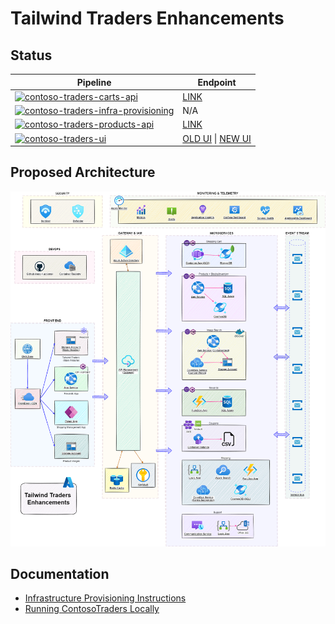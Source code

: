 # Tailwind Traders Enhancements

## Status

| Pipeline                                                                                                                                                                                                                                                              | Endpoint                                                                                                                |
| --------------------------------------------------------------------------------------------------------------------------------------------------------------------------------------------------------------------------------------------------------------------- | ----------------------------------------------------------------------------------------------------------------------- |
| [![contoso-traders-carts-api](https://github.com/CloudLabs-AI/TailwindTraders/actions/workflows/contoso-traders-carts-api.yml/badge.svg)](https://github.com/CloudLabs-AI/TailwindTraders/actions/workflows/contoso-traders-carts-api.yml)                            | [LINK](https://tailwind-traders-carts111222.azurewebsites.net/swagger/)                                                 |
| [![contoso-traders-infra-provisioning](https://github.com/CloudLabs-AI/TailwindTraders/actions/workflows/contoso-traders-infra-provisioning.yml/badge.svg)](https://github.com/CloudLabs-AI/TailwindTraders/actions/workflows/contoso-traders-infra-provisioning.yml) | N/A                                                                                                                     |
| [![contoso-traders-products-api](https://github.com/CloudLabs-AI/TailwindTraders/actions/workflows/contoso-traders-products-api.yml/badge.svg)](https://github.com/CloudLabs-AI/TailwindTraders/actions/workflows/contoso-traders-products-api.yml)                   | [LINK](https://tailwind-traders-products111222.azurewebsites.net/swagger/)                                              |
| [![contoso-traders-ui](https://github.com/CloudLabs-AI/TailwindTraders/actions/workflows/contoso-traders-ui.yml/badge.svg)](https://github.com/CloudLabs-AI/TailwindTraders/actions/workflows/contoso-traders-ui.yml)                                                 | [OLD UI](https://tailwind-traders-ui111222.azureedge.net) \| [NEW UI](https://tailwind-traders-ui2111222.azureedge.net) |

## Proposed Architecture

![Proposed Architecture](./docs/architecture/tailwind-traders-enhancements.drawio.png)

## Documentation

- [Infrastructure Provisioning Instructions](./docs/provisioning-instructions.md)
- [Running ContosoTraders Locally](./docs/running-locally.md)
